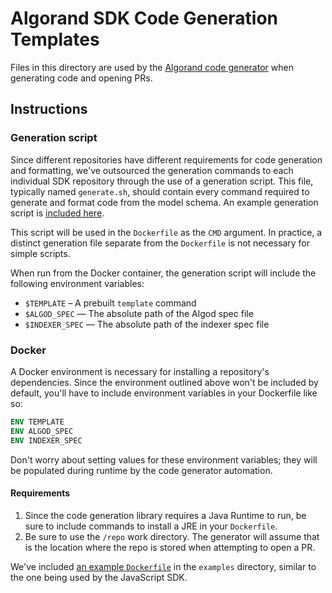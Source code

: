 # Algorand SDK Code Generation Templates

Files in this directory are used by the [Algorand code generator](https://github.com/algorand/generator) when generating code and opening PRs.

## Instructions

### Generation script

Since different repositories have different requirements for code generation and formatting, we've outsourced the generation commands to each individual SDK repository through the use of a generation script. This file, typically named `generate.sh`, should contain every command required to generate and format code from the model schema. An example generation script is [included here](./generate.sh).

This script will be used in the `Dockerfile` as the `CMD` argument. In practice, a distinct generation file separate from the `Dockerfile` is not necessary for simple scripts.

When run from the Docker container, the generation script will include the following environment variables:

- `$TEMPLATE` – A prebuilt `template` command
- `$ALGOD_SPEC` — The absolute path of the Algod spec file
- `$INDEXER_SPEC` — The absolute path of the indexer spec file

### Docker

A Docker environment is necessary for installing a repository's dependencies. Since the environment outlined above won't be included by default, you'll have to include environment variables in your Dockerfile like so:

```dockerfile
ENV TEMPLATE
ENV ALGOD_SPEC
ENV INDEXER_SPEC
```

Don't worry about setting values for these environment variables; they will be populated during runtime by the code generator automation.

#### Requirements

1. Since the code generation library requires a Java Runtime to run, be sure to include commands to install a JRE in your `Dockerfile`.
2. Be sure to use the `/repo` work directory. The generator will assume that is the location where the repo is stored when attempting to open a PR.

We've included [an example `Dockerfile`](./Dockerfile) in the `examples` directory, similar to the one being used by the JavaScript SDK.
